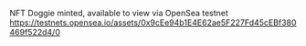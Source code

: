 NFT Doggie minted, available to view via OpenSea testnet
https://testnets.opensea.io/assets/0x9cEe94b1E4E62ae5F227Fd45cEBf380469f522d4/0 
